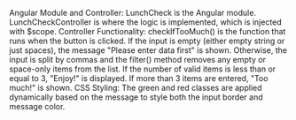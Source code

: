 Angular Module and Controller:
LunchCheck is the Angular module.
LunchCheckController is where the logic is implemented, which is injected with $scope.
Controller Functionality:
checkIfTooMuch() is the function that runs when the button is clicked.
If the input is empty (either empty string or just spaces), the message "Please enter data first" is shown.
Otherwise, the input is split by commas and the filter() method removes any empty or space-only items from the list.
If the number of valid items is less than or equal to 3, "Enjoy!" is displayed. If more than 3 items are entered, "Too much!" is shown.
CSS Styling:
The green and red classes are applied dynamically based on the message to style both the input border and message color.
